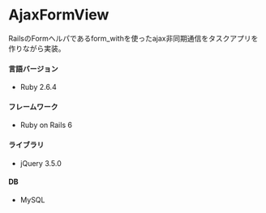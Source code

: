 # AjaxFormView

RailsのFormヘルパであるform_withを使ったajax非同期通信をタスクアプリを作りながら実装。

#### 言語バージョン
* Ruby 2.6.4

#### フレームワーク
* Ruby on Rails 6

#### ライブラリ
* jQuery 3.5.0

#### DB
* MySQL
